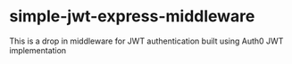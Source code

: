 # simple-jwt-express-middleware
This is a drop in middleware for JWT authentication built using Auth0 JWT implementation
